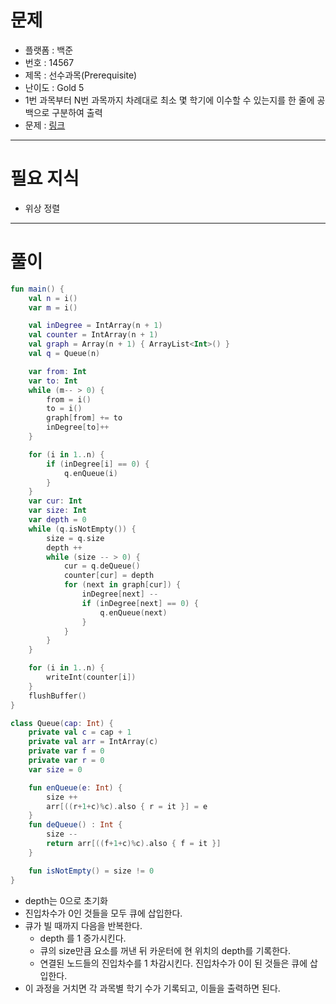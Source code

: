 # 문제
- 플랫폼 : 백준
- 번호 : 14567
- 제목 : 선수과목(Prerequisite)
- 난이도 : Gold 5
- 1번 과목부터 N번 과목까지 차례대로 최소 몇 학기에 이수할 수 있는지를 한 줄에 공백으로 구분하여 출력
- 문제 : <a href="https://www.acmicpc.net/problem/14567" target="_blank">링크</a>

---

# 필요 지식
- 위상 정렬

---

# 풀이
```kotlin
fun main() {
    val n = i()
    var m = i()

    val inDegree = IntArray(n + 1)
    val counter = IntArray(n + 1)
    val graph = Array(n + 1) { ArrayList<Int>() }
    val q = Queue(n)

    var from: Int
    var to: Int
    while (m-- > 0) {
        from = i()
        to = i()
        graph[from] += to
        inDegree[to]++
    }

    for (i in 1..n) {
        if (inDegree[i] == 0) {
            q.enQueue(i)
        }
    }
    var cur: Int
    var size: Int
    var depth = 0
    while (q.isNotEmpty()) {
        size = q.size
        depth ++
        while (size -- > 0) {
            cur = q.deQueue()
            counter[cur] = depth
            for (next in graph[cur]) {
                inDegree[next] --
                if (inDegree[next] == 0) {
                    q.enQueue(next)
                }
            }
        }
    }

    for (i in 1..n) {
        writeInt(counter[i])
    }
    flushBuffer()
}

class Queue(cap: Int) {
    private val c = cap + 1
    private val arr = IntArray(c)
    private var f = 0
    private var r = 0
    var size = 0

    fun enQueue(e: Int) {
        size ++
        arr[((r+1+c)%c).also { r = it }] = e
    }
    fun deQueue() : Int {
        size --
        return arr[((f+1+c)%c).also { f = it }]
    }

    fun isNotEmpty() = size != 0
}
```
- depth는 0으로 초기화
- 진입차수가 0인 것들을 모두 큐에 삽입한다. 
- 큐가 빌 때까지 다음을 반복한다.
  - depth 를 1 증가시킨다.
  - 큐의 size만큼 요소를 꺼낸 뒤 카운터에 현 위치의 depth를 기록한다.
  - 연결된 노드들의 진입차수를 1 차감시킨다. 진입차수가 0이 된 것들은 큐에 삽입한다.
- 이 과정을 거치면 각 과목별 학기 수가 기록되고, 이들을 출력하면 된다.
